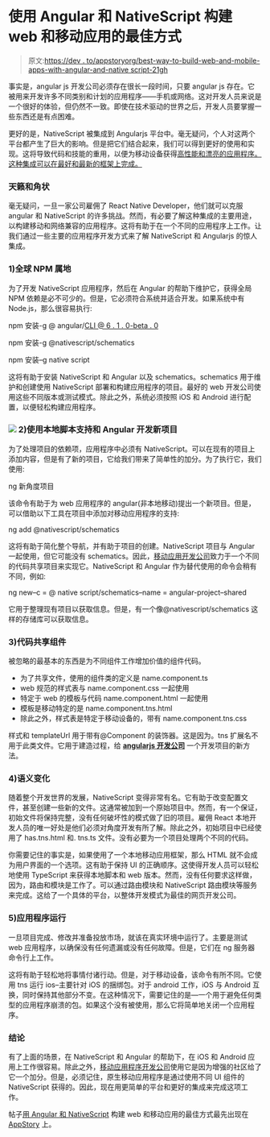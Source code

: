 # 使用 Angular 和 NativeScript 构建 web 和移动应用的最佳方式

> 原文:[https://dev . to/appstoryorg/best-way-to-build-web-and-mobile-apps-with-angular-and-native script-21gh](https://dev.to/appstoryorg/best-way-to-build-web-and-mobile-apps-with-angular-and-nativescript-21gh)

事实是，angular js 开发公司必须存在很长一段时间，只要 angular js 存在。它被用来开发许多不同类别和计划的应用程序——手机或网络。这对开发人员来说是一个很好的体验，但仍然不一致。即使在技术驱动的世界之后，开发人员要掌握一些东西还是有点困难。

更好的是，NativeScript 被集成到 Angularjs 平台中。毫无疑问，个人对这两个平台都产生了巨大的影响。但是把它们结合起来，我们可以得到更好的使用和实现。这将导致代码和技能的重用，以便为移动设备获得[高性能和漂亮的应用程序。这种集成可以在最好和最新的框架上完成。](https://www.appstory.org/top-best-companies/top-android-app-development-companies/)

### [](#nativescript-and-angular)**天籁和角状**

毫无疑问，一旦一家公司雇佣了 React Native Developer，他们就可以克服 angular 和 NativeScript 的许多挑战。然而，有必要了解这种集成的主要用途，以构建移动和网络兼容的应用程序。这将有助于在一个不同的应用程序上工作。让我们通过一些主要的应用程序开发方式来了解 NativeScript 和 Angularjs 的惊人集成。

### [](#1-global-npm-dependencies)**1)全球 NPM 属地**

为了开发 NativeScript 应用程序，然后在 Angular 的帮助下维护它，获得全局 NPM 依赖是必不可少的。但是，它必须符合系统并适合开发。如果系统中有 Node.js，那么很容易执行:

npm 安装-g @ angular/[CLI @ 6 . 1 . 0-beta . 0](mailto:cli@6.1.0-beta.0)

npm 安装-g @nativescript/schematics

npm 安装–g native script

这将有助于安装 NativeScript 和 Angular 以及 schematics。schematics 用于维护和创建使用 NativeScript 部署和构建应用程序的项目。最好的 web 开发公司使用这些不同版本或测试模式。除此之外，系统必须按照 iOS 和 Android 进行配置，以便轻松构建应用程序。

### [](#2-developing-a-new-project-with-nativescript-support-and-angular)**![](../Images/796e567f7ea3146e3d2f6cb19e970dd5.png) 2)使用本地脚本支持和 Angular 开发新项目**

为了处理项目的依赖项，应用程序中必须有 NativeScript。可以在现有的项目上添加内容，但是有了新的项目，它给我们带来了简单性的加分。为了执行它，我们使用:

ng 新角度项目

该命令有助于为 web 应用程序的 angular(非本地移动)提出一个新项目。但是，可以借助以下工具在项目中添加对移动应用程序的支持:

ng add @nativescript/schematics

这将有助于简化整个导航，并有助于项目的创建。NativeScript 项目与 Angular 一起使用，但它可能没有 schematics。因此，[移动应用开发公司](https://www.appstory.org/top-best-companies/top-android-app-development-companies/)致力于一个不同的代码共享项目来实现它。NativeScript 和 Angular 作为替代使用的命令会稍有不同，例如:

ng new–c = @ native script/schematics–name = angular-project–shared

它用于整理现有项目以获取信息。但是，有一个像@nativescript/schematics 这样的存储库可以获取信息。

### [](#3-codesharing-component)**3)代码共享组件**

被忽略的最基本的东西是为不同组件工作增加价值的组件代码。

*   为了共享文件，使用的组件类的定义是 name.component.ts
*   web 规范的样式表与 name.component.css 一起使用
*   特定于 web 的模板与代码 name.component.html 一起使用
*   模板是移动特定的是 name.component.tns.html
*   除此之外，样式表是特定于移动设备的，带有 name.component.tns.css

样式和 templateUrl 用于带有@Component 的装饰器。这是因为。tns 扩展名不用于此类文件。它用于建造过程，给 [**angularjs 开发公司**](https://devtechnosys.com/angular-js-development.php?utm_source=appstoryorg&utm_medium=blogpsot) 一个开发项目的新方法。

### [](#4-semantic-changes)**4)语义变化**

随着整个开发世界的发展，NativeScript 变得非常有名。它有助于改变配置文件，甚至创建一些新的文件。这通常被加到一个原始项目中。然而，有一个保证，初始文件将保持完整，没有任何破坏性的模式做了旧的项目。雇佣 React 本地开发人员的唯一好处是他们必须对角度开发有所了解。除此之外，初始项目中已经使用了 has.tns.html 和. tns.ts 文件。没有必要为一个项目处理两个不同的代码。

你需要记住的事实是，如果使用了一个本地移动应用框架，那么 HTML 就不会成为用户界面的一个选项。这有助于保持 UI 的正确顺序。这使得开发人员可以轻松地使用 TypeScript 来获得本地脚本和 web 版本。然而，没有任何要求这样做，因为，路由和模块是工作了。可以通过路由模块和 NativeScript 路由模块等服务来完成。这给了一个具体的平台，以整体开发模式为最佳的网页开发公司。

### [](#5-application-running)5)应用程序运行

一旦项目完成、修改并准备投放市场，就该在真实环境中运行了。主要是测试 web 应用程序，以确保没有任何遗漏或没有任何故障。但是，它们在 ng 服务器命令行上工作。

这将有助于轻松地将事情付诸行动。但是，对于移动设备，该命令有所不同。它使用 tns 运行 ios–主要针对 iOS 的捆绑包。对于 android 工作，iOS 与 Android 互换，同时保持其他部分不变。在这种情况下，需要记住的是—一个用于避免任何类型的应用程序崩溃的包。如果这个没有被使用，那么它将简单地关闭一个应用程序。

### [](#conclusion)**结论**

有了上面的场景，在 NativeScript 和 Angular 的帮助下，在 iOS 和 Android 应用上工作很容易。除此之外，[移动应用程序开发公司](http://www.devopreneurs.com)使用它是因为增强的社区给了它一个加分。但是，必须记住，原生移动应用程序是通过使用不同 UI 组件的 NativeScript 获得的。因此，现在用更简单的平台和更好的集成来完成这项工作。

帖子[用 Angular 和 NativeScript](https://www.appstory.org/blog/best-way-to-build-web-and-mobile-apps-with-angular-and-nativescript/) 构建 web 和移动应用的最佳方式最先出现在 [AppStory](https://www.appstory.org) 上。